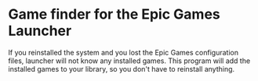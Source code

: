 # Game finder for the Epic Games Launcher
If you reinstalled the system and you lost the Epic Games configuration files, launcher will not know any installed games. This program will add the installed games to your library, so you don't have to reinstall anything.
